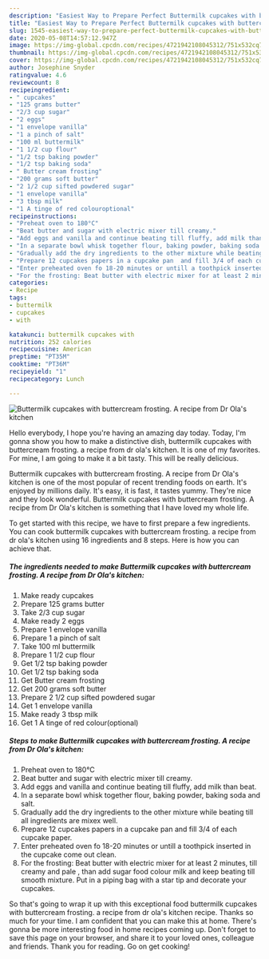 ```yaml
---
description: "Easiest Way to Prepare Perfect Buttermilk cupcakes with buttercream frosting. A recipe from Dr Ola&amp;#39;s kitchen"
title: "Easiest Way to Prepare Perfect Buttermilk cupcakes with buttercream frosting. A recipe from Dr Ola&amp;#39;s kitchen"
slug: 1545-easiest-way-to-prepare-perfect-buttermilk-cupcakes-with-buttercream-frosting-a-recipe-from-dr-ola-and-39-s-kitchen
date: 2020-05-08T14:57:12.947Z
image: https://img-global.cpcdn.com/recipes/4721942108045312/751x532cq70/buttermilk-cupcakes-with-buttercream-frosting-a-recipe-from-dr-olas-kitchen-recipe-main-photo.jpg
thumbnail: https://img-global.cpcdn.com/recipes/4721942108045312/751x532cq70/buttermilk-cupcakes-with-buttercream-frosting-a-recipe-from-dr-olas-kitchen-recipe-main-photo.jpg
cover: https://img-global.cpcdn.com/recipes/4721942108045312/751x532cq70/buttermilk-cupcakes-with-buttercream-frosting-a-recipe-from-dr-olas-kitchen-recipe-main-photo.jpg
author: Josephine Snyder
ratingvalue: 4.6
reviewcount: 8
recipeingredient:
- " cupcakes"
- "125 grams butter"
- "2/3 cup sugar"
- "2 eggs"
- "1 envelope vanilla"
- "1 a pinch of salt"
- "100 ml buttermilk"
- "1 1/2 cup flour"
- "1/2 tsp baking powder"
- "1/2 tsp baking soda"
- " Butter cream frosting"
- "200 grams soft butter"
- "2 1/2 cup sifted powdered sugar"
- "1 envelope vanilla"
- "3 tbsp milk"
- "1 A tinge of red colouroptional"
recipeinstructions:
- "Preheat oven to 180°C"
- "Beat butter and sugar with electric mixer till creamy."
- "Add eggs and vanilla and continue beating till fluffy, add milk than beat."
- "In a separate bowl whisk together flour, baking powder, baking soda and salt."
- "Gradually add the dry ingredients to the other mixture while beating till all ingredients are mixex well."
- "Prepare 12 cupcakes papers in a cupcake pan  and fill 3/4 of each cupcake paper."
- "Enter preheated oven fo 18-20 minutes or untill a toothpick inserted in the cupcake come out clean."
- "For the frosting: Beat butter with electric mixer for at least 2 minutes,  till creamy and pale , than add sugar food colour milk and keep beating till smooth mixture.  Put in a piping bag with a star  tip and decorate your cupcakes."
categories:
- Recipe
tags:
- buttermilk
- cupcakes
- with

katakunci: buttermilk cupcakes with 
nutrition: 252 calories
recipecuisine: American
preptime: "PT35M"
cooktime: "PT36M"
recipeyield: "1"
recipecategory: Lunch

---
```



![Buttermilk cupcakes with buttercream frosting. A recipe from Dr Ola&#39;s kitchen](https://img-global.cpcdn.com/recipes/4721942108045312/751x532cq70/buttermilk-cupcakes-with-buttercream-frosting-a-recipe-from-dr-olas-kitchen-recipe-main-photo.jpg)

Hello everybody, I hope you're having an amazing day today. Today, I'm gonna show you how to make a distinctive dish, buttermilk cupcakes with buttercream frosting. a recipe from dr ola&#39;s kitchen. It is one of my favorites. For mine, I am going to make it a bit tasty. This will be really delicious.

Buttermilk cupcakes with buttercream frosting. A recipe from Dr Ola&#39;s kitchen is one of the most popular of recent trending foods on earth. It's enjoyed by millions daily. It's easy, it is fast, it tastes yummy. They're nice and they look wonderful. Buttermilk cupcakes with buttercream frosting. A recipe from Dr Ola&#39;s kitchen is something that I have loved my whole life.




To get started with this recipe, we have to first prepare a few ingredients. You can cook buttermilk cupcakes with buttercream frosting. a recipe from dr ola&#39;s kitchen using 16 ingredients and 8 steps. Here is how you can achieve that.

<!--inarticleads1-->

##### The ingredients needed to make Buttermilk cupcakes with buttercream frosting. A recipe from Dr Ola&#39;s kitchen:

1. Make ready  cupcakes
1. Prepare 125 grams butter
1. Take 2/3 cup sugar
1. Make ready 2 eggs
1. Prepare 1 envelope vanilla
1. Prepare 1 a pinch of salt
1. Take 100 ml buttermilk
1. Prepare 1 1/2 cup flour
1. Get 1/2 tsp baking powder
1. Get 1/2 tsp baking soda
1. Get  Butter cream frosting
1. Get 200 grams soft butter
1. Prepare 2 1/2 cup sifted powdered sugar
1. Get 1 envelope vanilla
1. Make ready 3 tbsp milk
1. Get 1 A tinge of red colour(optional)




<!--inarticleads2-->

##### Steps to make Buttermilk cupcakes with buttercream frosting. A recipe from Dr Ola&#39;s kitchen:

1. Preheat oven to 180°C
1. Beat butter and sugar with electric mixer till creamy.
1. Add eggs and vanilla and continue beating till fluffy, add milk than beat.
1. In a separate bowl whisk together flour, baking powder, baking soda and salt.
1. Gradually add the dry ingredients to the other mixture while beating till all ingredients are mixex well.
1. Prepare 12 cupcakes papers in a cupcake pan  and fill 3/4 of each cupcake paper.
1. Enter preheated oven fo 18-20 minutes or untill a toothpick inserted in the cupcake come out clean.
1. For the frosting: Beat butter with electric mixer for at least 2 minutes,  till creamy and pale , than add sugar food colour milk and keep beating till smooth mixture.  Put in a piping bag with a star  tip and decorate your cupcakes.




So that's going to wrap it up with this exceptional food buttermilk cupcakes with buttercream frosting. a recipe from dr ola&#39;s kitchen recipe. Thanks so much for your time. I am confident that you can make this at home. There's gonna be more interesting food in home recipes coming up. Don't forget to save this page on your browser, and share it to your loved ones, colleague and friends. Thank you for reading. Go on get cooking!
